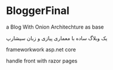 # BloggerFinal
a Blog With Onion Architechture as base 

یک وبلاگ ساده با معماری پیازی و زبان سیشارپ 

frameworkwork asp.net core

handle front with razor pages 
